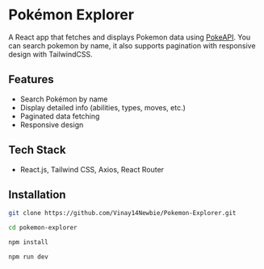 # Pokémon Explorer

A React app that fetches and displays Pokemon data using [PokeAPI](https://pokeapi.co/api/v2/pokemon/). You can search pokemon by name, it also supports pagination with responsive design with TailwindCSS.

## Features

- Search Pokémon by name
- Display detailed info (abilities, types, moves, etc.)
- Paginated data fetching
- Responsive design

## Tech Stack

- React.js, Tailwind CSS, Axios, React Router

## Installation

```bash
git clone https://github.com/Vinay14Newbie/Pokemon-Explorer.git
```

```bash
cd pokemon-explorer
```

```bash
npm install
```

```bash
npm run dev
```
